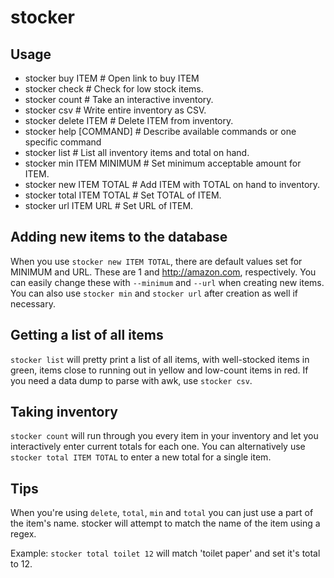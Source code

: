 stocker
======

## Usage

- stocker buy ITEM          # Open link to buy ITEM
- stocker check             # Check for low stock items.
- stocker count             # Take an interactive inventory.
- stocker csv               # Write entire inventory as CSV.
- stocker delete ITEM       # Delete ITEM from inventory.
- stocker help [COMMAND]    # Describe available commands or one specific command
- stocker list              # List all inventory items and total on hand.
- stocker min ITEM MINIMUM  # Set minimum acceptable amount for ITEM.
- stocker new ITEM TOTAL    # Add ITEM with TOTAL on hand to inventory.
- stocker total ITEM TOTAL  # Set TOTAL of ITEM.
- stocker url ITEM URL      # Set URL of ITEM.

## Adding new items to the database

When you use `stocker new ITEM TOTAL`, there are default values set for MINIMUM and URL. These are 1 and http://amazon.com, respectively. You can easily change these with `--minimum` and `--url` when creating new items. You can also use `stocker min` and `stocker url` after creation as well if necessary.

## Getting a list of all items

`stocker list` will pretty print a list of all items, with well-stocked items in green, items close to running out in yellow and low-count items in red. If you need a data dump to parse with awk, use `stocker csv`.

## Taking inventory

`stocker count` will run through you every item in your inventory and let you interactively enter current totals for each one. You can alternatively use `stocker total ITEM TOTAL` to enter a new total for a single item.

## Tips

When you're using `delete`, `total`, `min` and `total` you can just use a part of the item's name. stocker will attempt to match the name of the item using a regex.

Example: `stocker total toilet 12` will match 'toilet paper' and set it's total to 12.
